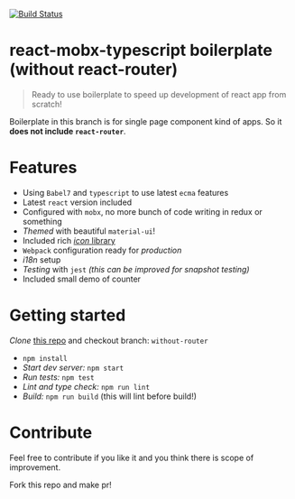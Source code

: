 [![Build Status](https://travis-ci.com/jaydeep987/react-mobx-typescript-boilerplate.svg?branch=without-router)](https://travis-ci.com/jaydeep987/react-mobx-typescript-boilerplate)

# react-mobx-typescript boilerplate (without react-router)

>Ready to use boilerplate to speed up development of react app from scratch!

Boilerplate in this branch is for single page component kind of apps. So it __does not include `react-router`__.

# Features
  - Using `Babel7` and `typescript` to use latest `ecma` features
  - Latest `react` version included
  - Configured with `mobx`, no more bunch of code writing in redux or something
  - *Themed* with beautiful `material-ui`!
  - Included rich [*icon* library](https://materialdesignicons.com/)
  - `Webpack` configuration ready for *production*
  - *i18n* setup
  - *Testing* with `jest` *(this can be improved for snapshot testing)*
  - Included small demo of counter 

# Getting started

*Clone* [this repo](https://github.com/jaydeep987/react-mobx-typescript-boilerplate.git) and checkout branch: `without-router`

  - `npm install`
  - *Start dev server:* `npm start`
  - *Run tests:* `npm test`
  - *Lint and type check:* `npm run lint`
  - *Build:* `npm run build` (this will lint before build!)

# Contribute

Feel free to contribute if you like it and you think there is scope of improvement.

Fork this repo and make pr!